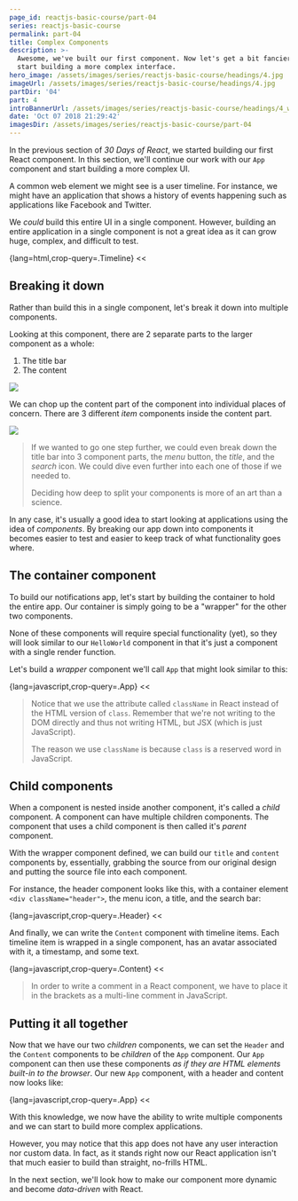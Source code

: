 ```yaml
---
page_id: reactjs-basic-course/part-04
series: reactjs-basic-course
permalink: part-04
title: Complex Components
description: >-
  Awesome, we've built our first component. Now let's get a bit fancier and
  start building a more complex interface.
hero_image: /assets/images/series/reactjs-basic-course/headings/4.jpg
imageUrl: /assets/images/series/reactjs-basic-course/headings/4.jpg
partDir: '04'
part: 4
introBannerUrl: /assets/images/series/reactjs-basic-course/headings/4_wide.jpg
date: 'Oct 07 2018 21:29:42'
imagesDir: /assets/images/series/reactjs-basic-course/part-04
---
```


In the previous section of _30 Days of React_, we started building our first React component. In this section, we'll continue our work with our `App` component and start building a more complex UI.

A common web element we might see is a user timeline. For instance, we might have an application that shows a history of events happening such as applications like Facebook and Twitter.

We _could_ build this entire UI in a single component. However, building an entire application in a single component is not a great idea as it can grow huge, complex, and difficult to test.

{lang=html,crop-query=.Timeline}
<<[](components/Timeline/Timeline.js)

<div class="demo" id="demo1"></div>

## Breaking it down

Rather than build this in a single component, let's break it down into multiple components.

Looking at this component, there are 2 separate parts to the larger component as a whole:

1. The title bar
2. The content

<img class="wide" src="{{ imagesDir }}/breakdown.png" />

We can chop up the content part of the component into individual places of concern. There are 3 different _item_ components inside the content part.

<img class="wide" src="{{ imagesDir }}/breakdown-2.png" />

> If we wanted to go one step further, we could even break down the title bar into 3 component parts, the _menu_ button, the _title_, and the _search_ icon. We could dive even further into each one of those if we needed to.
>
> Deciding how deep to split your components is more of an art than a science.

In any case, it's usually a good idea to start looking at applications using the idea of _components_. By breaking our app down into components it becomes easier to test and easier to keep track of what functionality goes where.

## The container component

To build our notifications app, let's start by building the container to hold the entire app. Our container is simply going to be a "wrapper" for the other two components.

None of these components will require special functionality (yet), so they will look similar to our `HelloWorld` component in that it's just a component with a single render function.

Let's build a _wrapper_ component we'll call `App` that might look similar to this:

{lang=javascript,crop-query=.App}
<<[](Container.js)

> Notice that we use the attribute called `className` in React instead of the HTML version of `class`. Remember that we're not writing to the DOM directly and thus not writing HTML, but JSX (which is just JavaScript).
>
> The reason we use `className` is because `class` is a reserved word in JavaScript.

## Child components

When a component is nested inside another component, it's called a _child_ component. A component can have multiple children components. The component that uses a child component is then called it's _parent_ component.

With the wrapper component defined, we can build our `title` and `content` components by, essentially, grabbing the source from our original design and putting the source file into each component.

For instance, the header component looks like this, with a container element `<div className="header">`, the menu icon, a title, and the search bar:

{lang=javascript,crop-query=.Header}
<<[](Header.js)

<div class="demo" id="headerDemo"></div>

And finally, we can write the `Content` component with timeline items. Each timeline item is wrapped in a single component, has an avatar associated with it, a timestamp, and some text.

{lang=javascript,crop-query=.Content}
<<[](Content.js)

> In order to write a comment in a React component, we have to place it in the brackets as a multi-line comment in JavaScript.

## Putting it all together

Now that we have our two _children_ components, we can set the `Header` and the `Content` components to be _children_ of the `App` component. Our `App` component can then use these components _as if they are HTML elements built-in to the browser_. Our new `App` component, with a header and content now looks like:

{lang=javascript,crop-query=.App}
<<[](Container2.js)

<div class="demo" id="demo2"></div>

With this knowledge, we now have the ability to write multiple components and we can start to build more complex applications.

However, you may notice that this app does not have any user interaction nor custom data. In fact, as it stands right now our React application isn't that much easier to build than straight, no-frills HTML.

In the next section, we'll look how to make our component more dynamic and become _data-driven_ with React.
